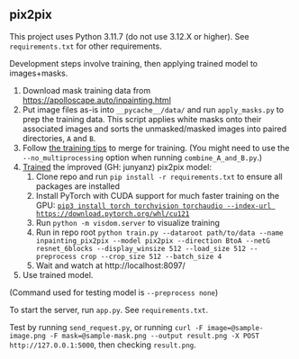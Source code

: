 ## pix2pix
This project uses Python 3.11.7 (do not use 3.12.X or higher). See `requirements.txt` for other requirements.

Development steps involve training, then applying trained model to images+masks.

1. Download mask training data from https://apolloscape.auto/inpainting.html
1. Put image files as-is into `__pycache__/data/` and run `apply_masks.py` to prep the training data. This script applies white masks onto their associated images and sorts the unmasked/masked images into paired directories, `A` and `B`.
1. Follow [the training tips](https://github.com/junyanz/pytorch-CycleGAN-and-pix2pix/blob/a44f3f3a711578d1486f136596e0ecff8b4a56a8/docs/tips.md#prepare-your-own-datasets-for-pix2pix) to merge for training. (You might need to use the `--no_multiprocessing` option when running `combine_A_and_B.py`.)
1. [Trained](https://github.com/junyanz/pytorch-CycleGAN-and-pix2pix#pix2pix-traintest) the improved (GH: junyanz) pix2pix model:
    1. Clone repo and run `pip install -r requirements.txt` to ensure all packages are installed
    1. Install PyTorch with CUDA support for much faster training on the GPU: [`pip3 install torch torchvision torchaudio --index-url https://download.pytorch.org/whl/cu121`](https://pytorch.org/get-started/locally/)
    1. Run `python -m visdom.server` to visualize training
    1. Run in repo root `python train.py --dataroot path/to/data --name inpainting_pix2pix --model pix2pix --direction BtoA --netG resnet_6blocks --display_winsize 512 --load_size 512 --preprocess crop --crop_size 512 --batch_size 4`
    1. Wait and watch at http://localhost:8097/
1. Use trained model.

(Command used for testing model is `--preprocess none`)

To start the server, run `app.py`. See `requirements.txt`.

Test by running `send_request.py`, or running `curl -F image=@sample-image.png -F mask=@sample-mask.png --output result.png -X POST http://127.0.0.1:5000`, then checking `result.png`. 
